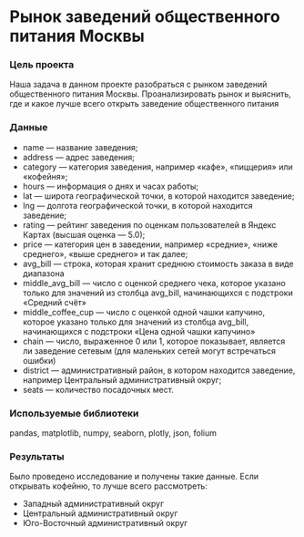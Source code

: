 # Рынок заведений общественного питания Москвы

### Цель проекта 
Наша задача в данном проекте разобраться с рынком заведений общественного питания Москвы. Проанализировать рынок и выяснить, где и какое лучше всего открыть заведение общественного питания

### Данные

- name — название заведения;
- address — адрес заведения;
- category — категория заведения, например «кафе», «пиццерия» или «кофейня»;
- hours — информация о днях и часах работы;
- lat — широта географической точки, в которой находится заведение;
- lng — долгота географической точки, в которой находится заведение;
- rating — рейтинг заведения по оценкам пользователей в Яндекс Картах (высшая оценка — 5.0);
- price — категория цен в заведении, например «средние», «ниже среднего», «выше среднего» и так далее;
- avg_bill — строка, которая хранит среднюю стоимость заказа в виде диапазона
- middle_avg_bill — число с оценкой среднего чека, которое указано только для значений из столбца avg_bill, начинающихся с подстроки «Средний счёт»
- middle_coffee_cup — число с оценкой одной чашки капучино, которое указано только для значений из столбца avg_bill, начинающихся с подстроки «Цена одной чашки капучино»
- chain — число, выраженное 0 или 1, которое показывает, является ли заведение сетевым (для маленьких сетей могут встречаться ошибки)
- district — административный район, в котором находится заведение, например Центральный административный округ;
- seats — количество посадочных мест.


### Используемые библиотеки 
pandas, matplotlib, numpy, seaborn, plotly, json, folium

### Результаты
Было проведено исследование и получены такие данные. Если открывать кофейню, то лучше всего рассмотреть:
- Западный административный округ
- Центральный административный округ
- Юго-Восточный административный округ
